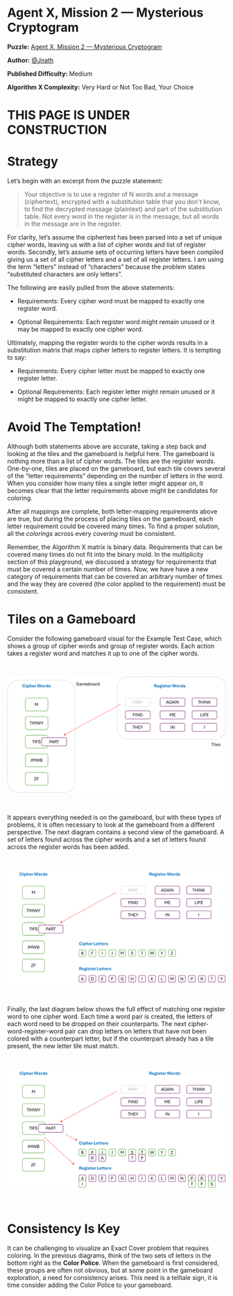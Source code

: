 # Agent X, Mission 2 — Mysterious Cryptogram

__Puzzle:__ [Agent X, Mission 2 — Mysterious Cryptogram](https://www.codingame.com/training/medium/agent-x-mission-2mysterious-cryptogram)

__Author:__ [@Jnath](https://www.codingame.com/profile/4289b96dddd132fde4a14cf6f9c10bf22718561)

__Published Difficulty:__ Medium

__Algorithm X Complexity:__ Very Hard or Not Too Bad, Your Choice

# THIS PAGE IS UNDER CONSTRUCTION

# Strategy

Let’s begin with an excerpt from the puzzle statement:

>Your objective is to use a register of N words and a message (ciphertext), encrypted with a substitution table that you don't know, to find the decrypted message (plaintext) and part of the substitution table.
>Not every word in the register is in the message, but all words in the message are in the register.

For clarity, let’s assume the ciphertext has been parsed into a set of unique cipher words, leaving us with a list of cipher words and list of register words. Secondly, let’s assume sets of occurring letters have been compiled giving us a set of all cipher letters and a set of all register letters. I am using the term “letters” instead of “characters” because the problem states “substituted characters are only letters”.

The following are easily pulled from the above statements:

* Requirements: Every cipher word must be mapped to exactly one register word.

* Optional Requirements: Each register word might remain unused or it may be mapped to exactly one cipher word.

Ultimately, mapping the register words to the cipher words results in a substitution matrix that maps cipher letters to register letters. It is tempting to say:

* Requirements: Every cipher letter must be mapped to exactly one register letter.

* Optional Requirements: Each register letter might remain unused or it might be mapped to exactly one cipher letter.

# Avoid The Temptation!

Although both statements above are accurate, taking a step back and looking at the tiles and the gameboard is helpful here. The gameboard is nothing more than a list of cipher words. The tiles are the register words. One-by-one, tiles are placed on the gameboard, but each tile covers several of the “letter requirements” depending on  the number of letters in the word. When you consider how many tiles a single letter might appear on, it becomes clear that the letter requirements above might be candidates for coloring.

After all mappings are complete, both letter-mapping requirements above are true, but during the process of placing tiles on the gameboard, each letter requirement could be covered many times. To find a proper solution, all the _colorings_ across every _covering_ must be consistent.

Remember, the Algorithm X matrix is binary data. Requirements that can be covered many times do not fit into the binary mold. In the multiplicity section of this playground, we discussed a strategy for requirements that must be covered a certain number of times. Now, we have have a new category of requirements that can be covered an arbitrary number of times and the way they are covered (the color applied to the requirement) must be consistent.

# Tiles on a Gameboard

Consider the following gameboard visual for the Example Test Case, which shows a group of cipher words and group of register words. Each action takes a register word and matches it up to one of the cipher words.

<BR>

![Agent X - Gameboard](AgentX-PlacingWord1.png)

<BR>

It appears everything needed is on the gameboard, but with these types of problems, it is often necessary to look at the gameboard from a different perspective. The next diagram contains a second view of the gameboard. A set of letters found across the cipher words and a set of letters found across the register words has been added.

<BR>

![Agent X - Extended Gameboard](AgentX-PlacingWord2.png)

<BR>

Finally, the last diagram below shows the full effect of matching one register word to one cipher word. Each time a word pair is created, the letters of each word need to be dropped on their counterparts. The next cipher-word-register-word pair can drop letters on letters that have not been colored with a counterpart letter, but if the counterpart already has a tile present, the new letter tile must match.

<BR>

![Agent X - Placing a Tile](AgentX-PlacingWord3.png)

<BR>

# Consistency Is Key

It can be challenging to visualize an Exact Cover problem that requires coloring. In the previous diagrams, think of the two sets of letters in the bottom right as the __Color Police__. When the gameboard is first considered, these groups are often not obvious, but at some point in the gameboard exploration, a need for consistency arises. This need is a telltale sign, it is time consider adding the Color Police to your gameboard.
